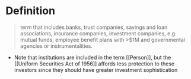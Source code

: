 # Definition
> term that includes banks, trust companies, savings and loan associations, insurance companies, investment companies, e.g. mutual funds, employee benefit plans with >$1M and governmental agencies or instrumentalities.

 - Note that institutions are included in the term [[Person]], but the [[Uniform Securities Act of 1956]] affords less protection to these investors since they should have greater investment sophistication
